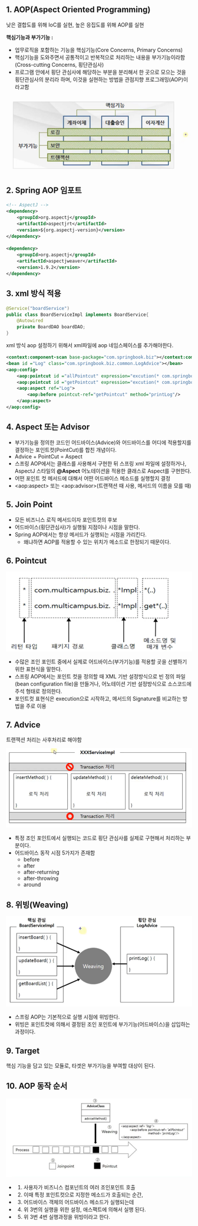## 1. AOP(Aspect Oriented Programming)

낮은 결합도를 위해 IoC를 실현, 높은 응집도를 위해 AOP를 실현

**핵심기능과 부가기능 :**

- 업무로직을 포함하는 기능을 핵심기능(Core Concerns, Primary Concerns)
- 핵심기능을 도와주면서 공통적이고 반복적으로 처리하는 내용을 부가기능이라함(Cross-cutting Concerns, 횡단관심사)
- 프로그램 안에서 횡단 관심사에 해당하는 부분을 분리해서 한 곳으로 모으는 것을 횡단관심사의 분리라 하며, 이것을 실현하는 방법을 관점지향 프로그래밍(AOP)이라고함

<p align="center">
    <img src="./resource/aop.png">
</p>

## 2. Spring AOP 임포트

```xml
<!-- AspectJ -->
<dependency>
    <groupId>org.aspectj</groupId>
    <artifactId>aspectjrt</artifactId>
    <version>${org.aspectj-version}</version>
</dependency>

<dependency>
    <groupId>org.aspectj</groupId>
    <artifactId>aspectjweaver</artifactId>
    <version>1.9.2</version>
</dependency>

```

## 3. xml 방식 적용

```java
@Service("boardService")
public class BoardServiceImpl implements BoardService{
    @Autowired
    private BoardDAO boardDAO;
}
```

xml 방식 aop 설정하기 위해서 xml파일에 aop 네임스페이스를 추가해야한다.

```xml
<context:component-scan base-package="com.springbook.biz"></context:component-scan>
<bean id ="Log" class="com.springbook.biz.common.LogAdvice"></bean>
<aop:config>
    <aop:pointcut id ="allPointcut" expression="excution(* com.springbook.biz..*Impl.*(..))"/>
    <aop:pointcut id ="getPointcut" expression="excution(* com.springbook.biz..*Impl.get*(..))"/>
    <aop:aspect ref="Log">
        <aop:before pointcut-ref="getPointcut" method="printLog"/>
    </aop:aspect>
</aop:config>
```

## 4. Aspect 또는 Advisor

- 부가기능을 정의한 코드인 어드바이스(Advice)와 어드바이스를 어디에 적용할지를 결정하는 포인트컷(PointCut)를 합친 개념이다.
- Advice + PointCut = Aspect
- 스프링 AOP에서는 클래스를 사용해서 구현한 뒤 스프링 xml 파일에 설정하거나, AspectJ 스타일의
  **@Aspect** 어노테이션을 적용한 클래스로 Aspect를 구현한다.
- 어떤 포인트 컷 메서드에 대해서 어떤 어드바이스 메소드를 실행할지 결정
- \<aop:aspect> 또는 \<aop:advisor>(트랜잭션 때 사용, 메서드의 이름을 모를 때)

## 5. Join Point

- 모든 비즈니스 로직 메서드이자 포인트컷의 후보
- 어드바이스(횡단관심사)가 실행될 지점이나 시점을 말한다.
- Spring AOP에서는 항상 메서드가 실행되는 시점을 가리킨다.
  - 왜냐하면 AOP를 적용할 수 있는 위치가 메소드로 한정되기 때문이다.

## 6. Pointcut

<p align="center">
    <img src="./resource/pointcut.PNG">
</p>

- 수많은 조인 포인트 중에서 실제로 어드바이스(부가기능)를 적용할 곳을 선별하기 위한 표현식을 말한다.
- 스프링 AOP에서는 포인트 컷을 정의할 때 XML 기반 설정방식으로 빈 정의 파일(bean configuration file)을 만들거나, 어노테이션 기반 설정방식으로 소스코드에 주석 형태로 정의한다.
- 포인트컷 표현식은 execution으로 시작하고, 메서드의 Signature를 비교하는 방법을 주로 이용

## 7. Advice

트랜잭션 처리는 사후처리로 해야함

<p align="center">
    <img src="./resource/advice.PNG">
</p>

- 특정 조인 포인트에서 실행되는 코드로 횡단 관심사를 실제로 구현해서 처리하는 부분이다.
- 어드바이스 동작 시점 5가지가 존재함
  - before
  - after
  - after-returning
  - after-throwing
  - around

## 8. 위빙(Weaving)

<p align="center">
    <img src="./resource/weving.PNG">
</p>

- 스프링 AOP는 기본적으로 실행 시점에 위빙한다.
- 위빙은 포인트컷에 의해서 결정된 조인 포인트에 부가기능(어드바이스)을 삽입하는 과정이다.

## 9. Target

핵심 기능을 담고 있는 모듈로, 타겟은 부가기능을 부여할 대상이 된다.

## 10. AOP 동작 순서

<p align="center">
    <img src="./resource/aop_concept.PNG">
</p>

- 1. 사용자가 비즈니스 컴포넌트의 여러 조인포인트 호출
- 2. 이때 특정 포인트컷으로 지정한 메소드가 호출되는 순간,
- 3. 어드바이스 객체의 어드바이스 메소드가 실행되는데
- 4. 위 3번의 실행을 위한 설정, 애스팩트에 의해서 실행 된다.
- 5. 위 3번 4번 실행과정을 위빙이라고 한다.

